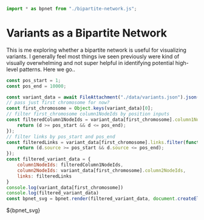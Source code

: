 ```js
import * as bpnet from "./bipartite-network.js";

```

# Variants as a Bipartite Network

This is me exploring whether a bipartite network is useful for visualizing variants.
I generally feel most things ive seen previously were kind of visually overwhelming and
not super helpful in identifying potential high-level patterns. Here we go..

```js
const pos_start = 1;
const pos_end = 10000;
```

```js
const variant_data = await FileAttachment("./data/variants.json").json();
// pass just first chromosome for now?
const first_chromosome = Object.keys(variant_data)[0];
// filter first_chromosome column1NodeIds by position inputs
const filteredColumn1NodeIds = variant_data[first_chromosome].column1NodeIds.filter(function (d) {
    return (d >= pos_start && d <= pos_end);
});
// filter links by pos_start and pos_end
const filteredLinks = variant_data[first_chromosome].links.filter(function (d) {
    return (d.source >= pos_start && d.source <= pos_end);
});
const filtered_variant_data = {
    column1NodeIds: filteredColumn1NodeIds,
    column2NodeIds: variant_data[first_chromosome].column2NodeIds,
    links: filteredLinks
}
console.log(variant_data[first_chromosome])
console.log(filtered_variant_data)
const bpnet_svg = bpnet.render(filtered_variant_data, document.createElement("div"))
```

<div>${bpnet_svg}</div>